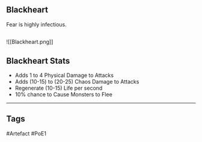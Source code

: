 ## Blackheart
Fear is highly infectious.
##
![[Blackheart.png]]
## Blackheart Stats
- Adds 1 to 4 Physical Damage to Attacks
- Adds (10-15) to (20-25) Chaos Damage to Attacks
- Regenerate (10-15) Life per second
- 10% chance to Cause Monsters to Flee


---
## Tags
#Artefact
#PoE1